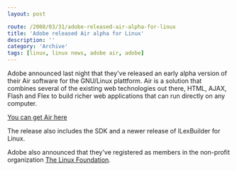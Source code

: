 ```yaml
---
layout: post

route: /2008/03/31/adobe-released-air-alpha-for-linux
title: 'Adobe released Air alpha for Linux'
description: ''
category: 'Archive'
tags: [linux, linux news, adobe air, adobe]
---
```


Adobe announced last night that they've released an early alpha version of their
Air software for the GNU/Linux plattform. Air is a solution that combines
several of the existing web technologies out there, HTML, AJAX, Flash and Flex
to build richer web applications that can run directly on any computer.

<a class="ph" target="_blank" rel="noopener noreferrer" href="http://labs.adobe.com/technologies/air/">You
can get Air here</a>

The release also includes the SDK and a newer release of lLexBuilder for Linux.

Adobe also announced that they've registered as members in the non-profit
organization
<a class="ph" target="_blank" rel="noopener noreferrer" href="http://www.linux-foundation.org/">The
Linux Foundation</a>.

